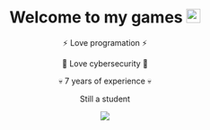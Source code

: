 <div align="center"> 
<h1>Welcome to my games <img src="https://media.giphy.com/media/58bRXhtksCaOqmOrZp/giphy.gif" width="25px"></h1> 

<p>⚡ Love programation ⚡</p>
<p>💫 Love cybersecurity 💫</p>
 
<p>💀 7 years of experience 💀</p>

<p>Still a student</p>

<img src="https://img.shields.io/badge/C%23-239120?style=for-the-badge&logo=c-sharp&logoColor=white"> 
</div>
